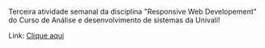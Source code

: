 Terceira atividade semanal da disciplina "Responsive Web Developement" do Curso de Análise e desenvolvimento de sistemas da Univali!

Link: [Clique aqui](https://as-gaspar.github.io/pagination/)
